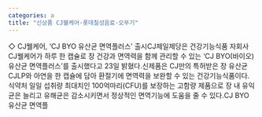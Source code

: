 ```yaml
---
categories: a
title: "신상품 CJ웰케어·롯데칠성음료·오뚜기"
---
```

◇ CJ웰케어, ‘CJ BYO 유산균 면역플러스’ 출시CJ제일제당은 건강기능식품 자회사 CJ웰케어가 하루 한 캡슐로 장 건강과 면역력을 함께 관리할 수 있는 ‘CJ BYO(바이오) 유산균 면역플러스’를 출시했다고 23일 밝혔다.신제품은 CJ만의 특허받은 장 유산균 CJLP와 아연을 한 캡슐에 담아 환절기에 면역력을 보완할 수 있는 건강기능식품이다. 식약처 일일 섭취량 최대치인 100억마리(CFU)를 보장하는 고함량 제품으로 장 내 유익균은 늘리고 유해균은 감소시키면서 정상적인 면역기능에 도움을 줄 수 있다.CJ BYO 유산균 면역플
